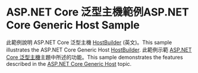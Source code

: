 # <a name="aspnet-core-generic-host-sample"></a><span data-ttu-id="4009e-101">ASP.NET Core 泛型主機範例</span><span class="sxs-lookup"><span data-stu-id="4009e-101">ASP.NET Core Generic Host Sample</span></span>

<span data-ttu-id="4009e-102">此範例說明 ASP.NET Core 泛型主機 [HostBuilder](https://docs.microsoft.com/dotnet/api/microsoft.extensions.hosting.ihostedservice) \(英文\)。</span><span class="sxs-lookup"><span data-stu-id="4009e-102">This sample illustrates the ASP.NET Core Generic Host [HostBuilder](https://docs.microsoft.com/dotnet/api/microsoft.extensions.hosting.ihostedservice).</span></span> <span data-ttu-id="4009e-103">此範例示範 [ASP.NET Core 泛型主機](https://docs.microsoft.com/aspnet/core/fundamentals/host/generic-host)主題中所述的功能。</span><span class="sxs-lookup"><span data-stu-id="4009e-103">This sample demonstrates the features described in the [ASP.NET Core Generic Host](https://docs.microsoft.com/aspnet/core/fundamentals/host/generic-host) topic.</span></span>
